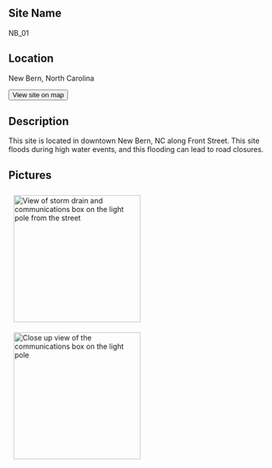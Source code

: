 ## Site Name

NB_01

## Location

New Bern, North Carolina

<button id="view_on_map_wl" type="button" class="btn btn-default action-button shiny-bound-input" >
                          <i class="fa fa-map" role="presentation" aria-label="map icon"></i>
                          View site on map
                        </button>

## Description

This site is located in downtown New Bern, NC along Front Street. This site floods during high water events, and this flooding can lead to road closures.

## Pictures

<img src = "https://raw.githubusercontent.com/SunnyD-Flood-Sensor-Network/SunnyD-Flooding/main/shinyapp/site_descriptions/NB_01/pics/NB_01.jpeg" alt="View of storm drain and communications box on the light pole from the street" width = 250 style = "display:inline-block;padding:10px;">
<img src = "https://raw.githubusercontent.com/SunnyD-Flood-Sensor-Network/SunnyD-Flooding/main/shinyapp/site_descriptions/NB_01/pics/NB_01_Gateway.jpeg" alt= "Close up view of the communications box on the light pole" width = 250 style = "display:inline-block;padding:10px;">
